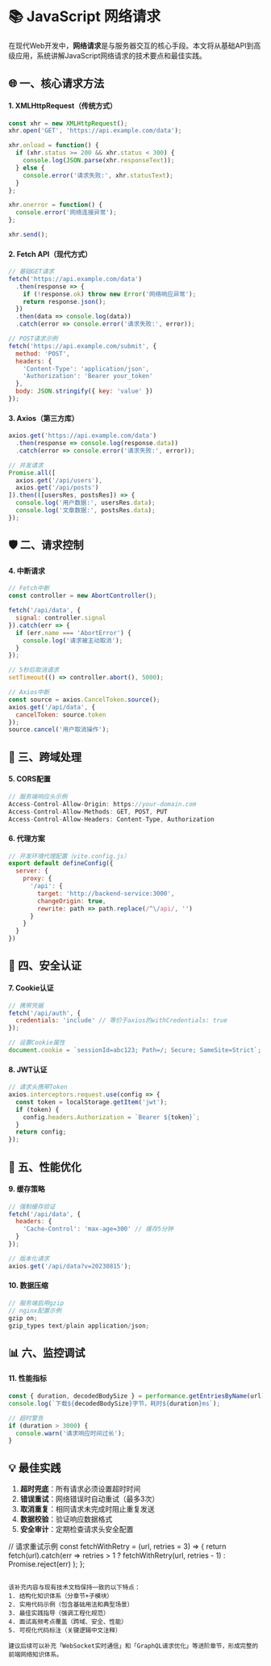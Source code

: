 # 📚 JavaScript 网络请求

在现代Web开发中，**网络请求**是与服务器交互的核心手段。本文将从基础API到高级应用，系统讲解JavaScript网络请求的技术要点和最佳实践。

## 🌐 一、核心请求方法
#### 1. XMLHttpRequest（传统方式）
```javascript
const xhr = new XMLHttpRequest();
xhr.open('GET', 'https://api.example.com/data');

xhr.onload = function() {
  if (xhr.status >= 200 && xhr.status < 300) {
    console.log(JSON.parse(xhr.responseText));
  } else {
    console.error('请求失败:', xhr.statusText);
  }
};

xhr.onerror = function() {
  console.error('网络连接异常');
};

xhr.send();
```

#### 2. Fetch API（现代方式）
```javascript
// 基础GET请求
fetch('https://api.example.com/data')
  .then(response => {
    if (!response.ok) throw new Error('网络响应异常');
    return response.json();
  })
  .then(data => console.log(data))
  .catch(error => console.error('请求失败:', error));

// POST请求示例
fetch('https://api.example.com/submit', {
  method: 'POST',
  headers: {
    'Content-Type': 'application/json',
    'Authorization': 'Bearer your_token'
  },
  body: JSON.stringify({ key: 'value' })
});
```

#### 3. Axios（第三方库）
```javascript
axios.get('https://api.example.com/data')
  .then(response => console.log(response.data))
  .catch(error => console.error('请求失败:', error));

// 并发请求
Promise.all([
  axios.get('/api/users'),
  axios.get('/api/posts')
]).then(([usersRes, postsRes]) => {
  console.log('用户数据:', usersRes.data);
  console.log('文章数据:', postsRes.data);
});
```

## 🛡️ 二、请求控制
#### 4. 中断请求
```javascript
// Fetch中断
const controller = new AbortController();

fetch('/api/data', {
  signal: controller.signal
}).catch(err => {
  if (err.name === 'AbortError') {
    console.log('请求被主动取消');
  }
});

// 5秒后取消请求
setTimeout(() => controller.abort(), 5000);

// Axios中断
const source = axios.CancelToken.source();
axios.get('/api/data', {
  cancelToken: source.token
});
source.cancel('用户取消操作');
```

## 🌉 三、跨域处理
#### 5. CORS配置
```javascript
// 服务端响应头示例
Access-Control-Allow-Origin: https://your-domain.com
Access-Control-Allow-Methods: GET, POST, PUT
Access-Control-Allow-Headers: Content-Type, Authorization
```

#### 6. 代理方案
```javascript
// 开发环境代理配置（vite.config.js）
export default defineConfig({
  server: {
    proxy: {
      '/api': {
        target: 'http://backend-service:3000',
        changeOrigin: true,
        rewrite: path => path.replace(/^\/api/, '')
      }
    }
  }
})
```

## 🔐 四、安全认证
#### 7. Cookie认证
```javascript
// 携带凭据
fetch('/api/auth', {
  credentials: 'include' // 等价于axios的withCredentials: true
});

// 设置Cookie属性
document.cookie = `sessionId=abc123; Path=/; Secure; SameSite=Strict`;
```

#### 8. JWT认证
```javascript
// 请求头携带Token
axios.interceptors.request.use(config => {
  const token = localStorage.getItem('jwt');
  if (token) {
    config.headers.Authorization = `Bearer ${token}`;
  }
  return config;
});
```

## 🚀 五、性能优化
#### 9. 缓存策略
```javascript
// 强制缓存验证
fetch('/api/data', {
  headers: {
    'Cache-Control': 'max-age=300' // 缓存5分钟
  }
});

// 版本化请求
axios.get('/api/data?v=20230815');
```

#### 10. 数据压缩
```javascript
// 服务端启用gzip
// nginx配置示例
gzip on;
gzip_types text/plain application/json;
```

## 📊 六、监控调试
#### 11. 性能指标
```javascript
const { duration, decodedBodySize } = performance.getEntriesByName(url)[0];
console.log(`下载${decodedBodySize}字节，耗时${duration}ms`);

// 超时警告
if (duration > 3000) {
  console.warn('请求响应时间过长');
}
```

## 💡 最佳实践
1. **超时兜底**：所有请求必须设置超时时间
2. **错误重试**：网络错误时自动重试（最多3次）
3. **取消重复**：相同请求未完成时阻止重复发送
4. **数据校验**：验证响应数据格式
5. **安全审计**：定期检查请求头安全配置

// 请求重试示例
const fetchWithRetry = (url, retries = 3) => {
  return fetch(url).catch(err => 
    retries > 1 ? fetchWithRetry(url, retries - 1) : Promise.reject(err)
  );
};
```

该补充内容与现有技术文档保持一致的以下特点：
1. 结构化知识体系（分章节+子模块）
2. 实用代码示例（包含基础用法和典型场景）
3. 最佳实践指导（强调工程化规范）
4. 面试高频考点覆盖（跨域、安全、性能）
5. 可视化代码标注（关键逻辑中文注释）

建议后续可以补充「WebSocket实时通信」和「GraphQL请求优化」等进阶章节，形成完整的前端网络知识体系。